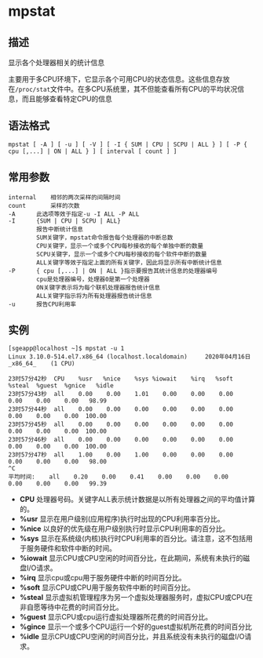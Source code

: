 # mpstat

## 描述

显示各个处理器相关的统计信息

主要用于多CPU环境下，它显示各个可用CPU的状态信息。这些信息存放在`/proc/stat`文件中。在多CPU系统里，其不但能查看所有CPU的平均状况信息，而且能够查看特定CPU的信息

## 语法格式

```shell
mpstat [ -A ] [ -u ] [ -V ] [ -I { SUM | CPU | SCPU | ALL } ] [ -P { cpu [,...] | ON | ALL } ] [ interval [ count ] ]
```

## 常用参数

```shell
internal	相邻的两次采样的间隔时间
count		采样的次数
-A		此选项等效于指定-u -I ALL -P ALL
-I		{SUM | CPU | SCPU | ALL}
        报告中断统计信息
        SUM关键字，mpstat命令报告每个处理器的中断总数
        CPU关键字，显示一个或多个CPU每秒接收的每个单独中断的数量
        SCPU关键字，显示一个或多个CPU每秒接收的每个软件中断的数量
        ALL关键字等效于指定上面的所有关键字，因此将显示所有中断统计信息
-P		{ cpu [,...] | ON | ALL }指示要报告其统计信息的处理器编号
		cpu是处理器编号，处理器0是第一个处理器
		ON关键字表示将为每个联机处理器报告统计信息
		ALL关键字指示将为所有处理器报告统计信息
-u		报告CPU利用率
```

## 实例

```shell
[sgeapp@localhost ~]$ mpstat -u 1
Linux 3.10.0-514.el7.x86_64 (localhost.localdomain) 	2020年04月16日 	_x86_64_	(1 CPU)

23时57分42秒  CPU    %usr   %nice    %sys %iowait    %irq   %soft  %steal  %guest  %gnice   %idle
23时57分43秒  all    0.00    0.00    1.01    0.00    0.00    0.00    0.00    0.00    0.00   98.99
23时57分44秒  all    0.00    0.00    0.00    0.00    0.00    0.00    0.00    0.00    0.00  100.00
23时57分45秒  all    0.00    0.00    0.00    0.00    0.00    0.00    0.00    0.00    0.00  100.00
23时57分46秒  all    0.00    0.00    0.00    0.00    0.00    0.00    0.00    0.00    0.00  100.00
23时57分47秒  all    1.00    0.00    1.00    0.00    0.00    0.00    0.00    0.00    0.00   98.00
^C
平均时间:    all    0.20    0.00    0.41    0.00    0.00    0.00    0.00    0.00    0.00   99.39
```

- **CPU**  处理器号码。关键字ALL表示统计数据是以所有处理器之间的平均值计算的。  
- **%usr**  显示在用户级别(应用程序)执行时出现的CPU利用率百分比。
- **%nice**  以良好的优先级在用户级别执行时显示CPU利用率的百分比。 
- **%sys**  显示在系统级(内核)执行时CPU利用率的百分比。请注意，这不包括用于服务硬件和软件中断的时间。
- **%iowait**  显示CPU或CPU空闲的时间百分比，在此期间，系统有未执行的磁盘I/O请求。
- **%irq**  显示cpu或cpu用于服务硬件中断的时间百分比。 
- **%soft**  显示CPU或CPU用于服务软件中断的时间百分比。 
-  **%steal**  显示虚拟机管理程序为另一个虚拟处理器服务时，虚拟CPU或CPU在非自愿等待中花费的时间百分比。
- **%guest**  显示CPU或cpu运行虚拟处理器所花费的时间百分比。  
- **%gince**  显示一个或多个CPU运行一个好的guest虚拟机所花费的时间百分比  
- **%idle**  显示CPU或CPU空闲的时间百分比，并且系统没有未执行的磁盘I/O请求。